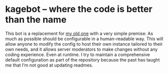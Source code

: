 # kagebot – where the code is better than the name
This bot is a replacement for [my old one](https://git.kageru.moe/kageru/discord-selphybot) with a very simple premise:
As much as possible should be configurable in a human-readable way.
This will allow anyone to modify the config to host their own instance tailored to their own needs,
and it allows server moderators to make changes without any coding experience. Even at runtime.
I try to maintain a comprehensive default configuration as part of the repository
because the past has taught me that I’m not good at updating readmes.
